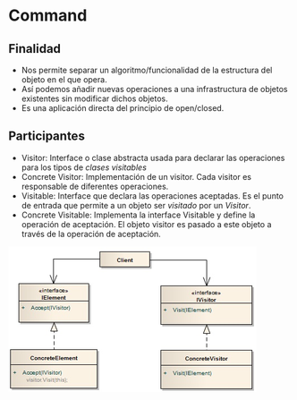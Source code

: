 # Command

## Finalidad

* Nos permite separar un algoritmo/funcionalidad de la estructura del objeto en el que opera.
* Así podemos añadir nuevas operaciones a una infrastructura de objetos existentes sin modificar dichos objetos.
* Es una aplicación directa del principio de open/closed.

## Participantes

* Visitor: Interface o clase abstracta usada para declarar las operaciones para los tipos de *clases visitables*
* Concrete Visitor: Implementación de un visitor. Cada visitor es responsable de diferentes operaciones.
* Visitable: Interface que declara las operaciones aceptadas. Es el punto de entrada que permite a un objeto ser *visitado* por un *Visitor*.
* Concrete Visitable: Implementa la interface Visitable y define la operación de aceptación. El objeto visitor es pasado a este objeto a través de la
  operación de aceptación.

![Visitor pattern](pattern.jpg)
